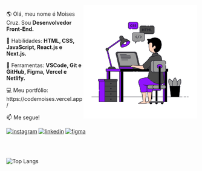 <img src="developer.svg" align="right" min-width="300px" max-width="300px" width="300px" alt="developer">

<p align="left"> 
 🌎 Olá, meu nome é Moises Cruz. Sou <strong>Desenvolvedor Front-End.</strong></p>

<p align="left">
 🚀 Habilidades: <strong>HTML, CSS, JavaScript, React.js e Next.js.</strong>
</p>

<p align="left">
 💼 Ferramentas: <strong>VSCode, Git e GitHub, Figma, Vercel e Netlify.</strong>
</p>

<p align="left">
 💻 Meu portfólio: https://codemoises.vercel.app/
</p>

<p align="left">
 📫 Me segue!
</p>

 <div align="left">
  <a href="https://www.instagram.com/moisescruz_/" target="_blank" rel="external"> <img src="https://img.shields.io/badge/-Instagram-1C1C1C?style=for-the-badge&logo=Instagram&logoColor=blueviolet&link=https://www.instagram.com/moisescruz_//%3E" alt="instagram"></a>
  <a href="http://www.linkedin.com/in/moises-cruz-04531521b/" target="_blank" rel="external"> <img src="https://img.shields.io/badge/LinkedIn-1C1C1C?style=for-the-badge&logo=linkedin&logoColor=blueviolet" alt="linkedin"></a>
  <a href="https://www.figma.com/@macfru"><img src="https://img.shields.io/badge/figma-1C1C1C?style=for-the-badge&logo=figma&logoColor=blueviolet" alt="figma"></a>
</div>

<br><br>

![Top Langs](https://github-readme-stats.vercel.app/api/top-langs/?username=codemoises&theme=tokyonight)
